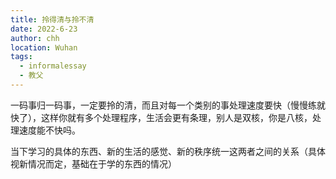```yaml
---
title: 拎得清与拎不清
date: 2022-6-23
author: chh
location: Wuhan
tags:
  - informalessay
  - 教父
---
```


一码事归一码事，一定要拎的清，而且对每一个类别的事处理速度要快（慢慢练就快了），这样你就有多个处理程序，生活会更有条理，别人是双核，你是八核，处理速度能不快吗。

当下学习的具体的东西、新的生活的感觉、新的秩序统一这两者之间的关系（具体视新情况而定，基础在于学的东西的情况）

